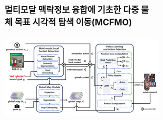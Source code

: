 # 멀티모달 맥락정보 융합에 기초한 다중 물체 목표 시각적 탐색 이동(MCFMO)

<br>
<div align="center">
  <img src="https://github.com/checkjunghyeon/MCFMO/blob/main/docs/mcfmo_model_architecture.png" />&nbsp
</div>
